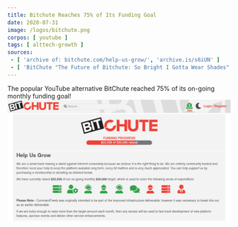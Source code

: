 ```yaml
---
title: Bitchute Reaches 75% of Its Funding Goal
date: 2020-07-31
image: /logos/bitchute.png
corpos: [ youtube ]
tags: [ alttech-growth ]
sources:
 - [ 'archive of: bitchute.com/help-us-grow/', 'archive.is/s6iUN' ]
 - [ 'BitChute "The Future of Bitchute: So Bright I Gotta Wear Shades" by Styxhexenhammer666 (4 Aug 2020)', 'www.bitchute.com/video/DN40fpRK_tA/' ]
---
```


The popular YouTube alternative BitChute reached 75% of its on-going monthly funding goal!
![](screenshot.png)
